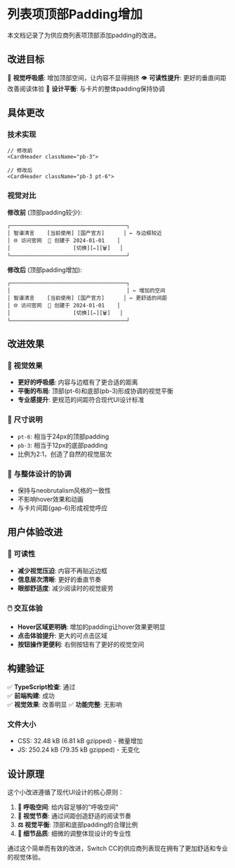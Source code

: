 # 列表项顶部Padding增加

本文档记录了为供应商列表项顶部添加padding的改进。

## 改进目标

🎯 **视觉呼吸感**: 增加顶部空间，让内容不显得拥挤
👁️ **可读性提升**: 更好的垂直间距改善阅读体验
🎨 **设计平衡**: 与卡片的整体padding保持协调

## 具体更改

### 技术实现
```tsx
// 修改前
<CardHeader className="pb-3">

// 修改后
<CardHeader className="pb-3 pt-6">
```

### 视觉对比

**修改前** (顶部padding较少):
```
┌─────────────────────────────────────┐
│ 智谱清言    [当前使用] [国产官方]      │ ← 与边框较近
│ 🌐 访问官网  📅 创建于 2024-01-01    │
│                    [切换][✏️][🗑️]   │
└─────────────────────────────────────┘
```

**修改后** (顶部padding增加):
```
┌─────────────────────────────────────┐
│                                     │ ← 增加的空间
│ 智谱清言    [当前使用] [国产官方]      │ ← 更舒适的间距
│ 🌐 访问官网  📅 创建于 2024-01-01    │
│                    [切换][✏️][🗑️]   │
└─────────────────────────────────────┘
```

## 改进效果

### 🎨 视觉效果
- **更好的呼吸感**: 内容与边框有了更合适的距离
- **平衡的布局**: 顶部(pt-6)和底部(pb-3)形成协调的视觉平衡
- **专业感提升**: 更规范的间距符合现代UI设计标准

### 📏 尺寸说明
- `pt-6`: 相当于24px的顶部padding
- `pb-3`: 相当于12px的底部padding
- 比例为2:1，创造了自然的视觉层次

### 🔗 与整体设计的协调
- 保持与neobrutalism风格的一致性
- 不影响hover效果和动画
- 与卡片间距(gap-6)形成视觉呼应

## 用户体验改进

### 👀 可读性
- **减少视觉压迫**: 内容不再贴近边框
- **信息层次清晰**: 更好的垂直节奏
- **眼部舒适度**: 减少阅读时的视觉疲劳

### 🖱️ 交互体验
- **Hover区域更明确**: 增加的padding让hover效果更明显
- **点击体验提升**: 更大的可点击区域
- **按钮操作更便利**: 右侧按钮有了更好的视觉空间

## 构建验证

✅ **TypeScript检查**: 通过  
✅ **前端构建**: 成功  
✅ **视觉效果**: 改善明显
✅ **功能完整**: 无影响

### 文件大小
- CSS: 32.48 kB (6.81 kB gzipped) - 微量增加
- JS: 250.24 kB (79.35 kB gzipped) - 无变化

## 设计原理

这个小改进遵循了现代UI设计的核心原则：

1. **🎯 呼吸空间**: 给内容足够的"呼吸空间"
2. **📏 视觉节奏**: 通过间距创造舒适的阅读节奏
3. **⚖️ 视觉平衡**: 顶部和底部padding的合理比例
4. **🎨 细节品质**: 细微的调整体现设计的专业性

通过这个简单而有效的改进，Switch CC的供应商列表现在拥有了更加舒适和专业的视觉体验。